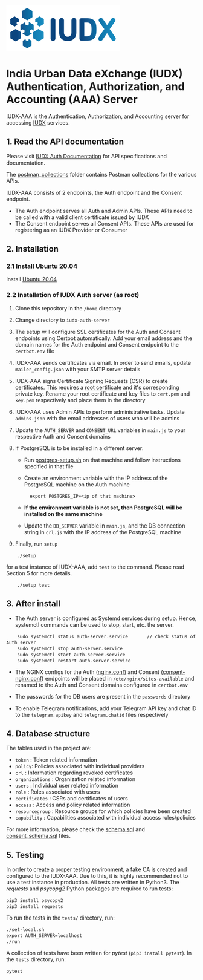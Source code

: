 ![IUDX](./images/iudx.png)
# India Urban Data eXchange (IUDX) Authentication, Authorization, and Accounting (AAA) Server

IUDX-AAA is the Authentication, Authorization, and Accounting server for accessing [IUDX](https://www.iudx.org.in) services.

## 1. Read the API documentation
Please visit [IUDX Auth Documentation](https://authdocs.iudx.org.in) for API specifications and documentation.

The [postman_collections](postman_collections) folder contains Postman collections for the various APIs.

IUDX-AAA consists of 2 endpoints, the Auth endpoint and the Consent endpoint. 
* The Auth endpoint serves all Auth and Admin APIs. These APIs need to be called with a valid client certificate issued by IUDX
* The Consent endpoint serves all Consent APIs. These APIs are used for registering as an IUDX Provider or Consumer

## 2. Installation
### 2.1 Install Ubuntu 20.04

Install [Ubuntu 20.04](https://releases.ubuntu.com/20.04/)

### 2.2 Installation of IUDX Auth server (as root)

1. Clone this repository in the `/home` directory

2. Change directory to `iudx-auth-server`

3. The setup will configure SSL certificates for the Auth and Consent endpoints using Certbot automatically. Add your email address and the domain names for the Auth endpoint and Consent endpoint to the `certbot.env` file 

4. IUDX-AAA sends certificates via email. In order to send emails, update `mailer_config.json` with your SMTP server details

5. IUDX-AAA signs Certificate Signing Requests (CSR) to create certificates. This requires a [root certificate](https://en.wikipedia.org/wiki/Root_certificate) and it's corresponding private key. Rename your root certificate and key files to `cert.pem` and `key.pem` respectively and place them in the directory

6. IUDX-AAA uses Admin APIs to perform administrative tasks. Update `admins.json` with the email addresses of users who will be admins

7. Update the `AUTH_SERVER` and `CONSENT_URL` variables in `main.js` to your respective Auth and Consent domains

8. If PostgreSQL is to be installed in a different server:
	- Run [postgres-setup.sh](postgres-setup.sh) on that machine and follow instructions specified in that file
	- Create an environment variable with the IP address of the PostgreSQL machine on the Auth machine
			
			export POSTGRES_IP=<ip of that machine>
			
	- **If the environment variable is not set, then PostgreSQL will be installed on the same machine**
	- Update the `DB_SERVER` variable in `main.js`, and the DB connection string in `crl.js` with the IP address of the PostgreSQL machine

9. Finally, run `setup`

```
	./setup
``` 

for a test instance of IUDX-AAA, add `test` to the command. Please read Section 5 for more details.

```
	./setup test
``` 

## 3. After install

* The Auth server is configured as Systemd services during setup. Hence, systemctl commands can be used to stop, start, etc. the server.

```
	sudo systemctl status auth-server.service		// check status of Auth server
	sudo systemctl stop auth-server.service		
	sudo systemctl start auth-server.service		
	sudo systemctl restart auth-server.service		
```

* The NGINX configs for the Auth ([nginx.conf](nginx.conf)) and Consent ([consent-nginx.conf](consent-nginx.conf)) endpoints will be placed in `/etc/nginx/sites-available` and renamed to the Auth and Consent domains configured in `certbot.env`

* The passwords for the DB users are present in the `passwords` directory

* To enable Telegram notifications, add your Telegram API key and chat ID to the `telegram.apikey` and `telegram.chatid` files respectively

## 4. Database structure

The tables used in the project are:
* `token` : Token related information
* `policy`: Policies associated with individual providers
* `crl`	  : Information regarding revoked certificates
* `organizations` : Organization related information
* `users`		: Individual user related information
* `role`		: Roles associated with users
* `certificates`	: CSRs and certificates of users
* `access`		: Access and policy related information
* `resourcegroup`	: Resource groups for which policies have been created
* `capability`		: Capabilities associated with individual access rules/policies

For more information, please check the [schema.sql](schema.sql) and [consent_schema.sql](consent_schema.sql) files.

## 5. Testing

In order to create a proper testing environment, a fake CA is created and configured to the IUDX-AAA. Due to this, it is highly recommended not to use a test instance in production. All tests are written in Python3. The _requests_ and _psycopg2_ Python packages are required to run tests:

```
pip3 install psycopy2
pip3 install requests
```
To run the tests in the `tests/` directory, run:

```
./set-local.sh
export AUTH_SERVER=localhost
./run
```

A collection of tests have been written for _pytest_ (`pip3 install pytest`). In the `tests` directory, run:

```
pytest
```

